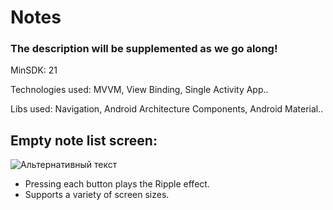 # Notes

### The description will be supplemented as we go along!

MinSDK: 21

Technologies used: MVVM, View Binding, Single Activity App..

Libs used: Navigation, Android Architecture Components, Android Material..

## Empty note list screen:
![Альтернативный текст](https://i.imgur.com/zjZYleS.png)

* Pressing each button plays the Ripple effect.
* Supports a variety of screen sizes.
